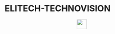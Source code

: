 # ELITECH-TECHNOVISION

<p align="center">
<a href= "https://www.figma.com/design/nvT6tzeOcYbYobAOBSagNT/ELITECH-TECHNOVISION?node-id=1-5292&t=xsmRhz7MZ76CZUHO-1"><img src='' width="32px"></a>
</p>
